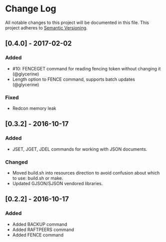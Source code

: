 # Change Log
All notable changes to this project will be documented in this file.
This project adheres to [Semantic Versioning](http://semver.org/).

## [0.4.0] - 2017-02-02
### Added
- #10: FENCEGET command for reading fencing token without changing it (@glycerine)
- Length option to FENCE command, supports batch updates (@glycerine)

### Fixed
- Redcon memory leak

## [0.3.2] - 2016-10-17
### Added
- JSET, JGET, JDEL commands for working with JSON documents.

### Changed
- Moved build.sh into resources direction to avoid confusion about 
which to use: build.sh or make.
- Updated GJSON/SJSON vendored libraries.

## [0.2.2] - 2016-10-17
### Added
- Added BACKUP command
- Added RAFTPEERS command
- Added FENCE command

